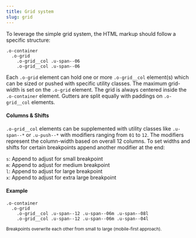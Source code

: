 ```yaml
---
title: Grid system
slug: grid
---
```


To leverage the simple grid system, the HTML markup should follow a specific structure:

```
.o-container
  .o-grid
    .o-grid__col .u-span--06
    .o-grid__col .u-span--06
```

Each `.o-grid` element can hold one or more `.o-grid__col` element(s) which can be sized or pushed with specific utility classes. The maximum grid-width is set on the `.o-grid` element. The grid is always centered inside the `.o-container` element. Gutters are split equally with paddings on `.o-grid__col` elements.

#### Columns & Shifts

`.o-grid__col` elements can be supplemented with utility classes like `.u-span--*` or `.u-push--*` with modifiers ranging from `01` to `12`. The modifiers represent the column-width based on overall 12 columns. To set widths and shifts for certain breakpoints append another modifier at the end:

`s`: Append to adjust for small breakpoint  
`m`: Append to adjust for medium breakpoint  
`l`: Append to adjust for large breakpoint  
`x`: Append to adjust for extra large breakpoint

#### Example

```
.o-container
  .o-grid
    .o-grid__col .u-span--12 .u-span--06m .u-span--08l
    .o-grid__col .u-span--12 .u-span--06m .u-span--04l
```

<small>Breakpoints overwrite each other from small to large (mobile-first approach).</small>
